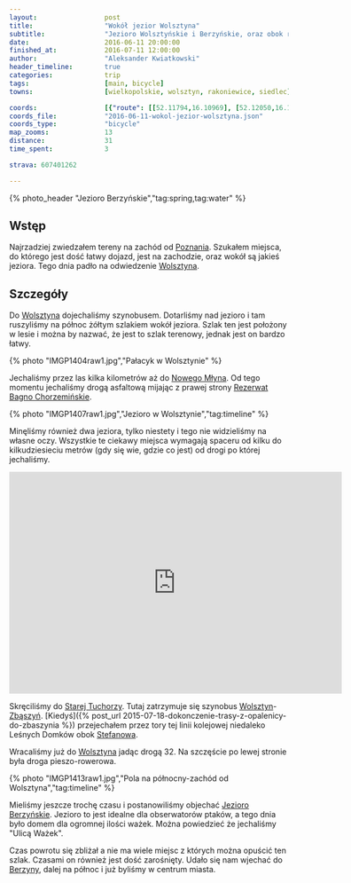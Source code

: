 ```yaml
---
layout:                 post
title:                  "Wokół jezior Wolsztyna"
subtitle:               "Jezioro Wolsztyńskie i Berzyńskie, oraz obok rzeki Dojcy, podczas idealnej pogody"
date:                   2016-06-11 20:00:00
finished_at:            2016-07-11 12:00:00
author:                 "Aleksander Kwiatkowski"
header_timeline:        true
categories:             trip
tags:                   [main, bicycle]
towns:                  [wielkopolskie, wolsztyn, rakoniewice, siedlec]

coords:                 [{"route": [[52.11794,16.10969], [52.12050,16.11102], [52.12039,16.11725], [52.12622,16.12338], [52.13062,16.11840], [52.13452,16.12094], [52.14547,16.11617], [52.14784,16.11836], [52.15527,16.10630], [52.17006,16.10218], [52.18185,16.08957], [52.16825,16.04631], [52.12142,16.05309], [52.10993,16.09720], [52.10382,16.08862], [52.09989,16.08909], [52.09543,16.08102], [52.08544,16.07532], [52.08333,16.09029], [52.09050,16.09742], [52.10590,16.10991], [52.10561,16.11325], [52.10687,16.11390], [52.11175,16.10832], [52.11328,16.10768], [52.11781,16.11107], [52.11805,16.10969]], "type": "bicycle"}]
coords_file:            "2016-06-11-wokol-jezior-wolsztyna.json"
coords_type:            "bicycle"
map_zooms:              13
distance:               31
time_spent:             3

strava: 607401262

---
```


[wiki-poznan]: https://pl.wikipedia.org/wiki/Pozna%C5%84
[wiki-wolsztyn]: https://pl.wikipedia.org/wiki/Wolsztyn
[wiki-stara-tuchorza]: https://pl.wikipedia.org/wiki/Stara_Tuchorza
[wiki-zbaszyn]: https://pl.wikipedia.org/wiki/Zb%C4%85szy%C5%84
[wiki-stefanowo]: https://pl.wikipedia.org/wiki/Stefanowo_(powiat_nowotomyski)
[wiki-stara-tuchorza]: https://pl.wikipedia.org/wiki/Stara_Tuchorza
[wiki-nowy-mlyn]: https://pl.wikipedia.org/wiki/Nowy_M%C5%82yn_(powiat_wolszty%C5%84ski)
[wiki-bagno-chorzeminskie]: https://pl.wikipedia.org/wiki/Rezerwat_przyrody_Bagno_Chorzemi%C5%84skie
[wiki-jez-berzynskie]: https://pl.wikipedia.org/wiki/Jezioro_Berzy%C5%84skie
[wiki-berzyna]: https://pl.wikipedia.org/wiki/Berzyna

{% photo_header "Jezioro Berzyńskie","tag:spring,tag:water" %}

Wstęp
-----

Najrzadziej zwiedzałem tereny na zachód od [Poznania][wiki-poznan]. Szukałem
miejsca, do którego jest dość łatwy dojazd, jest na zachodzie, oraz wokół są
jakieś jeziora. Tego dnia padło na odwiedzenie [Wolsztyna][wiki-wolsztyn].

Szczegóły
---------

Do [Wolsztyna][wiki-wolsztyn] dojechaliśmy szynobusem. Dotarliśmy nad jezioro i
tam ruszyliśmy na północ żółtym szlakiem wokół jeziora. Szlak ten jest położony w lesie i
można by nazwać, że jest to szlak terenowy, jednak jest on bardzo łatwy.

{% photo "IMGP1404raw1.jpg","Pałacyk w Wolsztynie" %}

Jechaliśmy przez las kilka kilometrów aż do [Nowego Młyna][wiki-nowy-mlyn].
Od tego momentu jechaliśmy drogą asfaltową mijając z prawej strony
[Rezerwat Bagno Chorzemińskie][wiki-bagno-chorzeminskie].

{% photo "IMGP1407raw1.jpg","Jezioro w Wolsztynie","tag:timeline" %}

Minęliśmy również
dwa jeziora, tylko niestety i tego nie widzieliśmy na własne oczy.
Wszystkie te ciekawy miejsca wymagają spaceru od kilku do kilkudziesieciu
metrów (gdy się wie, gdzie co jest) od drogi po której jechaliśmy.

<div class="vimeo"><iframe src='http://player.vimeo.com/video/173498192' width="600" height="400" frameborder="0" webkitAllowFullScreen mozallowfullscreen allowFullScreen> </iframe></div>

Skręciliśmy do [Starej Tuchorzy][wiki-stara-tuchorza]. Tutaj zatrzymuje się
szynobus [Wolsztyn][wiki-wolsztyn]-[Zbąszyń][wiki-zbaszyn].
[Kiedyś]({% post_url 2015-07-18-dokonczenie-trasy-z-opalenicy-do-zbaszynia %})
przejechałem przez tory tej linii kolejowej niedaleko Leśnych Domków obok
[Stefanowa][wiki-stefanowo].

Wracaliśmy już do [Wolsztyna][wiki-wolsztyn] jadąc drogą 32. Na szczęście po
lewej stronie była droga pieszo-rowerowa.

{% photo "IMGP1413raw1.jpg","Pola na północny-zachód od Wolsztyna","tag:timeline" %}

Mieliśmy jeszcze trochę czasu i postanowiliśmy objechać
[Jezioro Berzyńskie][wiki-jez-berzynskie]. Jezioro to jest idealne
dla obserwatorów ptaków, a tego dnia było domem dla ogromnej ilości
ważek. Można powiedzieć że jechaliśmy "Ulicą Ważek".

Czas powrotu się zbliżał a nie ma wiele miejsc z których można opuścić ten szlak.
Czasami on również jest dość zarośnięty. Udało się nam wjechać do
[Berzyny][wiki-berzyna], dalej na północ i już byliśmy w centrum miasta.
